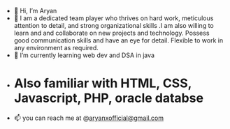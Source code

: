 - 👋 Hi, I’m Aryan
- 👀 I am a dedicated team player who thrives on hard work, meticulous
      attention to detail, and strong organizational skills .I am also willing to
      learn and and collaborate on new projects and technology. Possess
      good communication skills and have an eye for detail. Flexible to work
      in any environment as required.
- 🌱 I’m currently learning web dev and DSA in java
- #  Also familiar with HTML, CSS, Javascript, PHP, oracle databse
- 📫 you can reach me at @aryanxofficial@gmail.com

<!---
aryanxofficial/aryanxofficial is a ✨ special ✨ repository because its `README.md` (this file) appears on your GitHub profile.
You can click the Preview link to take a look at your changes.
--->
